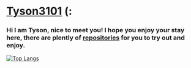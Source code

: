 # [Tyson3101](https://www.tyson3101.com) (:

### Hi I am Tyson, nice to meet you! I hope you enjoy your stay here, there are plently of [repositories](https://github.com/Tyson3101?tab=repositories) for you to try out and enjoy.

[![Top Langs](https://github-readme-stats.vercel.app/api/top-langs/?username=Tyson3101&layout=compact&theme=radical)](https://github.com/anuraghazra/github-readme-stats)
